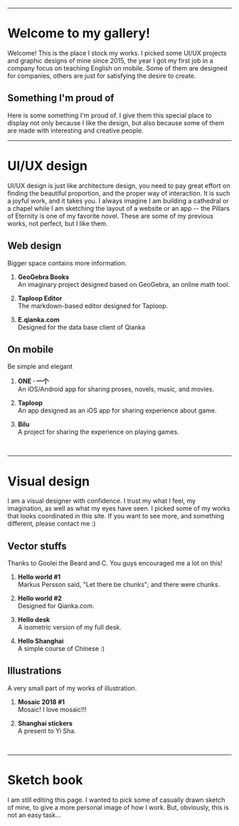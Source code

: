 ***

# Welcome to my gallery!

Welcome! This is the place I stock my works. I picked some UI/UX projects and graphic designs of mine since 2015, the year I got my first job in a company focus on teaching English on mobile. Some of them are designed for companies, others are just for satisfying the desire to create.

## Something I'm proud of

Here is some something I'm proud of. I give them this special place to display not only because I like the design, but also because some of them are made with interesting and creative people.

***


# UI/UX design

UI/UX design is just like architecture design, you need to pay great effort on finding the beautiful proportion, and the proper way of interaction. It is such a joyful work, and it takes you. I always imagine I am building a cathedral or a chapel while I am sketching the layout of a website or an app -- the Pillars of Eternity is one of my favorite novel. These are some of my previous works, not perfect, but I like them.


## Web design

Bigger space contains more information.


1. **GeoGebra Books**<br>
An imaginary project designed based on GeoGebra, an online math tool.

1. **Taploop Editor**<br>
The markdown-based editor designed for Taploop.

1. **E.qianka.com**<br>
Designed for the data base client of Qianka


## On mobile

Be simple and elegant

1. **ONE · 一个**<br>
An iOS/Android app for sharing proses, novels, music, and movies.

1. **Taploop**<br>
An app designed as an iOS app for sharing experience about game.

1. **Bilu**<br>
A project for sharing the experience on playing games.

<br>

***

# Visual design

I am a visual designer with confidence. I trust my what I feel, my imagination, as well as what my eyes have seen. I picked some of my works that looks coordinated in this site. If you want to see more, and something different, please contact me :)

## Vector stuffs

Thanks to Goolei the Beard and C. You guys encouraged me a lot on this!

1. **Hello world #1**<br>
Markus Persson said, "Let there be chunks"; and there were chunks.

1. **Hello world #2**<br>
Designed for Qianka.com.

1. **Hello desk**<br>
A isometric version of my full desk.

1. **Hello Shanghai**<br>
A simple course of Chinese :)

## Illustrations

A very small part of my works of illustration.

1. **Mosaic 2018 #1**<br>
Mosaic! I love mosaic!!!

1. **Shanghai stickers**<br>
A present to Yi Sha.

<br>

***

# Sketch book

I am still editing this page. I wanted to pick some of casually drawn sketch of mine, to give a more personal image of how I work. But, obviously, this is not an easy task...